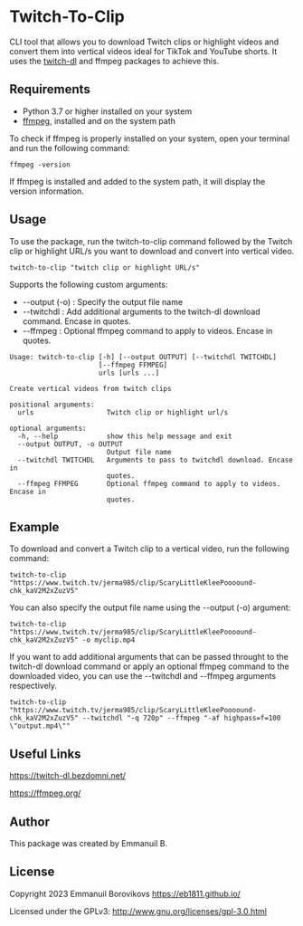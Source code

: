 Twitch-To-Clip
=================

CLI tool that allows you to download Twitch clips or highlight videos and convert them into vertical videos ideal for TikTok and YouTube shorts.
It uses the [twitch-dl](https://github.com/ihabunek/twitch-dl ) and ffmpeg packages to achieve this.


Requirements
---------
- Python 3.7 or higher installed on your system
- [ffmpeg](https://ffmpeg.org/download.html), installed and on the system path

To check if ffmpeg is properly installed on your system, open your terminal and run the following command:
```shell
ffmpeg -version
```
If ffmpeg is installed and added to the system path, it will display the version information.

Usage
---------

To use the package, run the twitch-to-clip command followed by the Twitch clip or highlight URL/s you want to download and convert into vertical video.

```shell
twitch-to-clip "twitch clip or highlight URL/s"
```

Supports the following custom arguments:

- --output (-o) : Specify the output file name
- --twitchdl : Add additional arguments to the twitch-dl download command. Encase in quotes.
- --ffmpeg : Optional ffmpeg command to apply to videos. Encase in quotes.

```shell
Usage: twitch-to-clip [-h] [--output OUTPUT] [--twitchdl TWITCHDL]
                      [--ffmpeg FFMPEG]
                      urls [urls ...]

Create vertical videos from twitch clips

positional arguments:
  urls                  Twitch clip or highlight url/s

optional arguments:
  -h, --help            show this help message and exit
  --output OUTPUT, -o OUTPUT
                        Output file name
  --twitchdl TWITCHDL   Arguments to pass to twitchdl download. Encase in
                        quotes.
  --ffmpeg FFMPEG       Optional ffmpeg command to apply to videos. Encase in
                        quotes.
```


Example
---------
To download and convert a Twitch clip to a vertical video, run the following command:

```shell
twitch-to-clip "https://www.twitch.tv/jerma985/clip/ScaryLittleKleePoooound-chk_kaV2M2xZuzV5"
```

You can also specify the output file name using the --output (-o) argument:

```shell
twitch-to-clip "https://www.twitch.tv/jerma985/clip/ScaryLittleKleePoooound-chk_kaV2M2xZuzV5" -o myclip.mp4
```

If you want to add additional arguments that can be passed throught to the twitch-dl download command or apply an optional ffmpeg command to the downloaded video, you can use the --twitchdl and --ffmpeg arguments respectively.

```shell
twitch-to-clip "https://www.twitch.tv/jerma985/clip/ScaryLittleKleePoooound-chk_kaV2M2xZuzV5" --twitchdl "-q 720p" --ffmpeg "-af highpass=f=100 \"output.mp4\""
```

Useful Links
-------
https://twitch-dl.bezdomni.net/

https://ffmpeg.org/

Author
-------
This package was created by Emmanuil B.

License
-------
Copyright 2023 Emmanuil Borovikovs <https://eb1811.github.io/>

Licensed under the GPLv3: http://www.gnu.org/licenses/gpl-3.0.html
